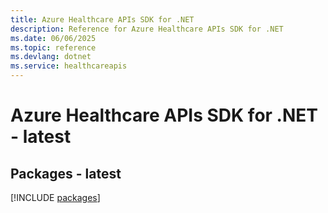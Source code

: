 ```yaml
---
title: Azure Healthcare APIs SDK for .NET
description: Reference for Azure Healthcare APIs SDK for .NET
ms.date: 06/06/2025
ms.topic: reference
ms.devlang: dotnet
ms.service: healthcareapis
---
```

# Azure Healthcare APIs SDK for .NET - latest
## Packages - latest
[!INCLUDE [packages](healthcare-apis-index.md)]